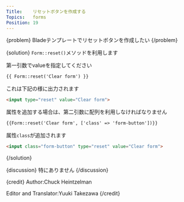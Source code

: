 ```yaml
---
Title:    リセットボタンを作成する
Topics:   forms
Position: 19
---
```


{problem}
Bladeテンプレートでリセットボタンを作成したい
{/problem}

{solution}
`Form::reset()`メソッドを利用します

第一引数でvalueを指定してください

```html
{{ Form::reset('Clear form') }}
```

これは下記の様に出力されます

```html
<input type="reset" value="Clear form">
```

属性を追加する場合は、第二引数に配列を利用しなければなりません

```html
{{Form::reset('Clear form', ['class' => 'form-button'])}}
```

属性`class`が追加されます

```html
<input class="form-button" type="reset" value="Clear form">
```
{/solution}

{discussion}
特にありません
{/discussion}

{credit}
Author:Chuck Heintzelman

Editor and Translator:Yuuki Takezawa
{/credit}
